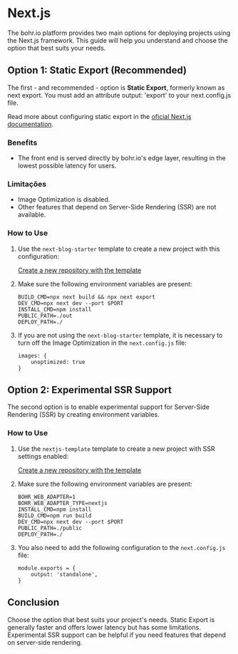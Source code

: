 # Next.js

The bohr.io platform provides two main options for deploying projects using the Next.js framework. This guide will help you understand and choose the option that best suits your needs.

## Option 1: Static Export (Recommended)

The first - and recommended - option is **Static Export**, formerly known as next export. You must add an attribute output: 'export' to your next.config.js file.


Read more about configuring static export in the [oficial Next.js documentation](https://nextjs.org/docs/pages/building-your-application/deploying/static-exports).

### Benefits

- The front end is served directly by bohr.io's edge layer, resulting in the lowest possible latency for users.

### Limitações

- Image Optimization is disabled.
- Other features that depend on Server-Side Rendering (SSR) are not available.

### How to Use

1. Use the `next-blog-starter` template to create a new project with this configuration:

    [Create a new repository with the template](https://bohr.io/createRepository?sampleUrl=https://github.com/bohr-io/next-blog-starter)

2. Make sure the following environment variables are present:

    ```
    BUILD_CMD=npx next build && npx next export
    DEV_CMD=npx next dev --port $PORT
    INSTALL_CMD=npm install
    PUBLIC_PATH=./out
    DEPLOY_PATH=./
    ```
3. If you are not using the `next-blog-starter` template, it is necessary to turn off the Image Optimization in the `next.config.js` file:
    ```
    images: {
        unoptimized: true
    }
    ```
## Option 2: Experimental SSR Support

The second option is to enable experimental support for Server-Side Rendering (SSR) by creating environment variables.

### How to Use

1. Use the `nextjs-template` template to create a new project with SSR settings enabled:

    [Create a new repository with the template](https://bohr.io/createRepository?sampleUrl=https://github.com/bohr-io/nextjs-template)

2. Make sure the following environment variables are present:

    ```
    BOHR_WEB_ADAPTER=1
    BOHR_WEB_ADAPTER_TYPE=nextjs
    INSTALL_CMD=npm install
    BUILD_CMD=npm run build
    DEV_CMD=npx next dev --port $PORT
    PUBLIC_PATH=./public
    DEPLOY_PATH=./
    ```

3. You also need to add the following configuration to the `next.config.js` file:

    ```
    module.exports = {
        output: 'standalone',
    }
    ```
## Conclusion 

Choose the option that best suits your project's needs. Static Export is generally faster and offers lower latency but has some limitations. Experimental SSR support can be helpful if you need features that depend on server-side rendering.

